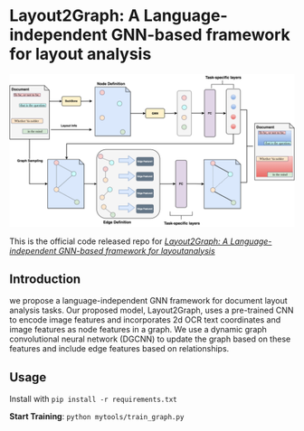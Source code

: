 # Layout2Graph: A Language-independent GNN-based framework for layout analysis

![Overview of the pipeline](doc/pipeline.png)

This is the official code released repo for [_Layout2Graph: A Language-independent GNN-based framework for layoutanalysis_](doc/Layout2Graph__A_Language_independent_GNN_model__preprint_.pdf)

## Introduction
we propose a language-independent GNN framework for document layout analysis tasks. Our proposed model, Layout2Graph, uses a pre-trained CNN to encode image features and incorporates 2d OCR text coordinates and image features as node features in a graph. We use a dynamic graph convolutional neural network (DGCNN) to update the graph based on these features and include edge features based on relationships.

## Usage
Install with `pip install -r requirements.txt`

**Start Training**: `python mytools/train_graph.py`
